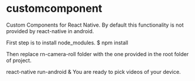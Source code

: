 # customcomponent
Custom Components for React Native.
By default this functionality is not provided by react-native in android.

First step is to install node_modules.
$ npm install

Then replace rn-camera-roll folder with the one provided in the root folder of project.

react-native run-android & You are ready to pick videos of your device.
